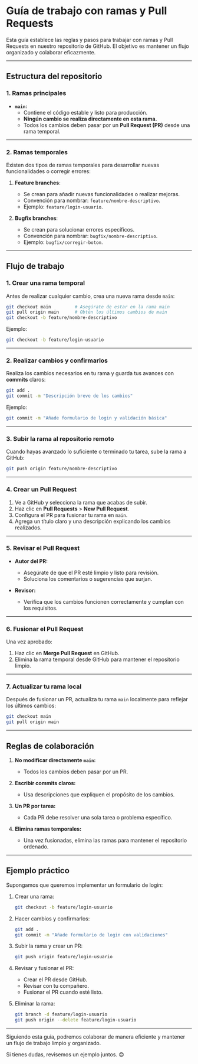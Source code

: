 
# **Guía de trabajo con ramas y Pull Requests**

Esta guía establece las reglas y pasos para trabajar con ramas y Pull Requests en nuestro repositorio de GitHub. El objetivo es mantener un flujo organizado y colaborar eficazmente.

---

## **Estructura del repositorio**

### **1. Ramas principales**

- **`main`:**
  - Contiene el código estable y listo para producción.
  - **Ningún cambio se realiza directamente en esta rama.**
  - Todos los cambios deben pasar por un **Pull Request (PR)** desde una rama temporal.

---

### **2. Ramas temporales**

Existen dos tipos de ramas temporales para desarrollar nuevas funcionalidades o corregir errores:

1. **Feature branches**:
   - Se crean para añadir nuevas funcionalidades o realizar mejoras.
   - Convención para nombrar: `feature/nombre-descriptivo`.
   - Ejemplo: `feature/login-usuario`.

2. **Bugfix branches**:
   - Se crean para solucionar errores específicos.
   - Convención para nombrar: `bugfix/nombre-descriptivo`.
   - Ejemplo: `bugfix/corregir-boton`.

---

## **Flujo de trabajo**

### **1. Crear una rama temporal**

Antes de realizar cualquier cambio, crea una nueva rama desde `main`:

```bash
git checkout main         # Asegúrate de estar en la rama main
git pull origin main      # Obtén los últimos cambios de main
git checkout -b feature/nombre-descriptivo
```

Ejemplo:
```bash
git checkout -b feature/login-usuario
```

---

### **2. Realizar cambios y confirmarlos**

Realiza los cambios necesarios en tu rama y guarda tus avances con **commits** claros:

```bash
git add .
git commit -m "Descripción breve de los cambios"
```

Ejemplo:
```bash
git commit -m "Añade formulario de login y validación básica"
```

---

### **3. Subir la rama al repositorio remoto**

Cuando hayas avanzado lo suficiente o terminado tu tarea, sube la rama a GitHub:

```bash
git push origin feature/nombre-descriptivo
```

---

### **4. Crear un Pull Request**

1. Ve a GitHub y selecciona la rama que acabas de subir.
2. Haz clic en **Pull Requests** > **New Pull Request**.
3. Configura el PR para fusionar tu rama en `main`.
4. Agrega un título claro y una descripción explicando los cambios realizados.

---

### **5. Revisar el Pull Request**

- **Autor del PR:**
  - Asegúrate de que el PR esté limpio y listo para revisión.
  - Soluciona los comentarios o sugerencias que surjan.

- **Revisor:**
  - Verifica que los cambios funcionen correctamente y cumplan con los requisitos.

---

### **6. Fusionar el Pull Request**

Una vez aprobado:

1. Haz clic en **Merge Pull Request** en GitHub.
2. Elimina la rama temporal desde GitHub para mantener el repositorio limpio.

---

### **7. Actualizar tu rama local**

Después de fusionar un PR, actualiza tu rama `main` localmente para reflejar los últimos cambios:

```bash
git checkout main
git pull origin main
```

---

## **Reglas de colaboración**

1. **No modificar directamente `main`:**
   - Todos los cambios deben pasar por un PR.

2. **Escribir commits claros:**
   - Usa descripciones que expliquen el propósito de los cambios.

3. **Un PR por tarea:**
   - Cada PR debe resolver una sola tarea o problema específico.

4. **Elimina ramas temporales:**
   - Una vez fusionadas, elimina las ramas para mantener el repositorio ordenado.

---

## **Ejemplo práctico**

Supongamos que queremos implementar un formulario de login:

1. Crear una rama:
   ```bash
   git checkout -b feature/login-usuario
   ```

2. Hacer cambios y confirmarlos:
   ```bash
   git add .
   git commit -m "Añade formulario de login con validaciones"
   ```

3. Subir la rama y crear un PR:
   ```bash
   git push origin feature/login-usuario
   ```

4. Revisar y fusionar el PR:
   - Crear el PR desde GitHub.
   - Revisar con tu compañero.
   - Fusionar el PR cuando esté listo.

5. Eliminar la rama:
   ```bash
   git branch -d feature/login-usuario
   git push origin --delete feature/login-usuario
   ```

---

Siguiendo esta guía, podremos colaborar de manera eficiente y mantener un flujo de trabajo limpio y organizado. 

Si tienes dudas, revisemos un ejemplo juntos. 😊